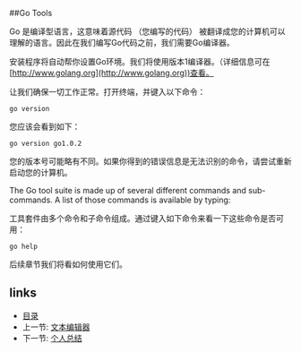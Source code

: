 ##Go Tools

Go 是编译型语言，这意味着源代码 （您编写的代码） 被翻译成您的计算机可以理解的语言。因此在我们编写Go代码之前，我们需要Go编译器。

安装程序将自动帮你设置Go环境。我们将使用版本1编译器。（详细信息可在 [http://www.golang.org](http://www.golang.org))查看。

让我们确保一切工作正常。打开终端，并键入以下命令：

    go version

您应该会看到如下：

    go version go1.0.2

您的版本号可能略有不同。如果你得到的错误信息是无法识别的命令，请尝试重新启动您的计算机。

The Go tool suite is made up of several different commands and sub-commands. A list of those commands is available by typing:

工具套件由多个命令和子命令组成。通过键入如下命令来看一下这些命令是否可用：

    go help

后续章节我们将看如何使用它们。


## links
   * [目录](<preface.md>)
   * 上一节: [文本编辑器](<01.3.md>)
   * 下一节: [个人总结](<01.-1.md>)